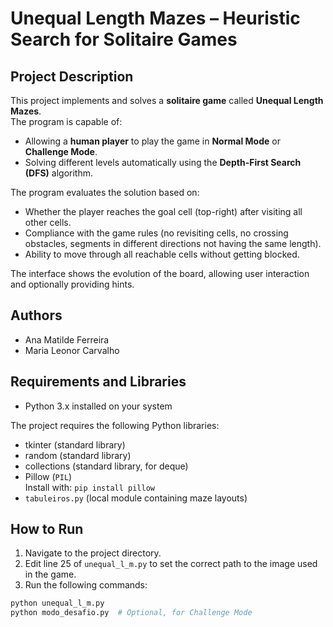 # Unequal Length Mazes – Heuristic Search for Solitaire Games

## Project Description
This project implements and solves a **solitaire game** called **Unequal Length Mazes**.  
The program is capable of:  
- Allowing a **human player** to play the game in **Normal Mode** or **Challenge Mode**.  
- Solving different levels automatically using the **Depth-First Search (DFS)** algorithm.  

The program evaluates the solution based on:  
- Whether the player reaches the goal cell (top-right) after visiting all other cells.  
- Compliance with the game rules (no revisiting cells, no crossing obstacles, segments in different directions not having the same length).  
- Ability to move through all reachable cells without getting blocked. 

The interface shows the evolution of the board, allowing user interaction and optionally providing hints.  

## Authors
- Ana Matilde Ferreira
- Maria Leonor Carvalho

## Requirements and Libraries
- Python 3.x installed on your system

The project requires the following Python libraries:
- tkinter (standard library)
- random (standard library)
- collections (standard library, for deque)
- Pillow (`PIL`)  
  Install with: `pip install pillow`
- `tabuleiros.py` (local module containing maze layouts)

## How to Run
1. Navigate to the project directory.  
3. Edit line 25 of `unequal_l_m.py` to set the correct path to the image used in the game.  
4. Run the following commands:  
```bash
python unequal_l_m.py
python modo_desafio.py  # Optional, for Challenge Mode

